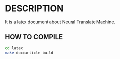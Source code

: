 # DESCRIPTION

It is a latex document about Neural Translate Machine.

## HOW TO COMPILE

```bash
cd latex
make doc=article build

```
